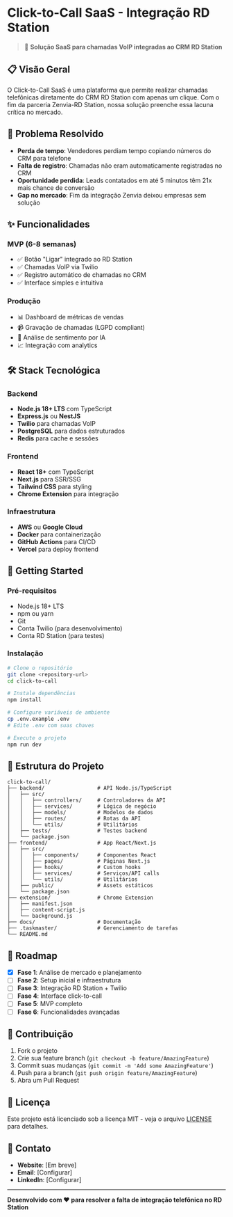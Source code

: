 # Click-to-Call SaaS - Integração RD Station

> 🚀 **Solução SaaS para chamadas VoIP integradas ao CRM RD Station**

## 📋 Visão Geral

O Click-to-Call SaaS é uma plataforma que permite realizar chamadas telefônicas diretamente do CRM RD Station com apenas um clique. Com o fim da parceria Zenvia-RD Station, nossa solução preenche essa lacuna crítica no mercado.

## 🎯 Problema Resolvido

- **Perda de tempo**: Vendedores perdiam tempo copiando números do CRM para telefone
- **Falta de registro**: Chamadas não eram automaticamente registradas no CRM
- **Oportunidade perdida**: Leads contatados em até 5 minutos têm 21x mais chance de conversão
- **Gap no mercado**: Fim da integração Zenvia deixou empresas sem solução

## ✨ Funcionalidades

### MVP (6-8 semanas)
- ✅ Botão "Ligar" integrado ao RD Station
- ✅ Chamadas VoIP via Twilio
- ✅ Registro automático de chamadas no CRM
- ✅ Interface simples e intuitiva

### Produção
- 📊 Dashboard de métricas de vendas
- 📹 Gravação de chamadas (LGPD compliant)
- 🤖 Análise de sentimento por IA
- 📈 Integração com analytics

## 🛠️ Stack Tecnológica

### Backend
- **Node.js 18+ LTS** com TypeScript
- **Express.js** ou **NestJS**
- **Twilio** para chamadas VoIP
- **PostgreSQL** para dados estruturados
- **Redis** para cache e sessões

### Frontend
- **React 18+** com TypeScript
- **Next.js** para SSR/SSG
- **Tailwind CSS** para styling
- **Chrome Extension** para integração

### Infraestrutura
- **AWS** ou **Google Cloud**
- **Docker** para containerização
- **GitHub Actions** para CI/CD
- **Vercel** para deploy frontend

## 🚀 Getting Started

### Pré-requisitos
- Node.js 18+ LTS
- npm ou yarn
- Git
- Conta Twilio (para desenvolvimento)
- Conta RD Station (para testes)

### Instalação
```bash
# Clone o repositório
git clone <repository-url>
cd click-to-call

# Instale dependências
npm install

# Configure variáveis de ambiente
cp .env.example .env
# Edite .env com suas chaves

# Execute o projeto
npm run dev
```

## 📁 Estrutura do Projeto

```
click-to-call/
├── backend/                 # API Node.js/TypeScript
│   ├── src/
│   │   ├── controllers/     # Controladores da API
│   │   ├── services/        # Lógica de negócio
│   │   ├── models/          # Modelos de dados
│   │   ├── routes/          # Rotas da API
│   │   └── utils/           # Utilitários
│   ├── tests/               # Testes backend
│   └── package.json
├── frontend/                # App React/Next.js
│   ├── src/
│   │   ├── components/      # Componentes React
│   │   ├── pages/           # Páginas Next.js
│   │   ├── hooks/           # Custom hooks
│   │   ├── services/        # Serviços/API calls
│   │   └── utils/           # Utilitários
│   ├── public/              # Assets estáticos
│   └── package.json
├── extension/               # Chrome Extension
│   ├── manifest.json
│   ├── content-script.js
│   └── background.js
├── docs/                    # Documentação
├── .taskmaster/             # Gerenciamento de tarefas
└── README.md
```

## 🎯 Roadmap

- [x] **Fase 1**: Análise de mercado e planejamento
- [ ] **Fase 2**: Setup inicial e infraestrutura
- [ ] **Fase 3**: Integração RD Station + Twilio
- [ ] **Fase 4**: Interface click-to-call
- [ ] **Fase 5**: MVP completo
- [ ] **Fase 6**: Funcionalidades avançadas

## 🤝 Contribuição

1. Fork o projeto
2. Crie sua feature branch (`git checkout -b feature/AmazingFeature`)
3. Commit suas mudanças (`git commit -m 'Add some AmazingFeature'`)
4. Push para a branch (`git push origin feature/AmazingFeature`)
5. Abra um Pull Request

## 📄 Licença

Este projeto está licenciado sob a licença MIT - veja o arquivo [LICENSE](LICENSE) para detalhes.

## 📧 Contato

- **Website**: [Em breve]
- **Email**: [Configurar]
- **LinkedIn**: [Configurar]

---

**Desenvolvido com ❤️ para resolver a falta de integração telefônica no RD Station** 